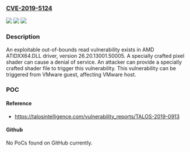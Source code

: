 ### [CVE-2019-5124](https://cve.mitre.org/cgi-bin/cvename.cgi?name=CVE-2019-5124)
![](https://img.shields.io/static/v1?label=Product&message=AMD&color=blue)
![](https://img.shields.io/static/v1?label=Version&message=AMD%20ATIDXX64.DLL%20(26.20.13001.50005)%20running%20on%20Radeon%20RX%20550%20%2F%20550%20Series%20VMware%20Workstation%2015%20(15.1.0%20build-13591040)%20with%20Windows%2010%20x64%20as%20guestVM%20&color=brightgreen)
![](https://img.shields.io/static/v1?label=Vulnerability&message=out-of-bounds%20read&color=brightgreen)

### Description

An exploitable out-of-bounds read vulnerability exists in AMD ATIDXX64.DLL driver, version 26.20.13001.50005. A specially crafted pixel shader can cause a denial of service. An attacker can provide a specially crafted shader file to trigger this vulnerability. This vulnerability can be triggered from VMware guest, affecting VMware host.

### POC

#### Reference
- https://talosintelligence.com/vulnerability_reports/TALOS-2019-0913

#### Github
No PoCs found on GitHub currently.

